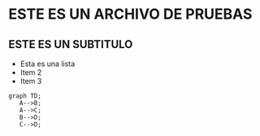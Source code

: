 # ESTE ES UN ARCHIVO DE PRUEBAS

## ESTE ES UN SUBTITULO
 - Esta es una lista
 - Item 2
 - Item 3

 ```mermaid
 graph TD;
    A-->B;
    A-->C;
    B-->D;
    C-->D;
```
